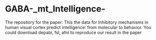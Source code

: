 # GABA-_mt_Intelligence-
The repository for the paper:
This the data for Inhibitory mechanisms in human visual cortex predict intelligence: from molecular to behavior. You could download depabi, fsl, afni to reproduce our result in the paper 
